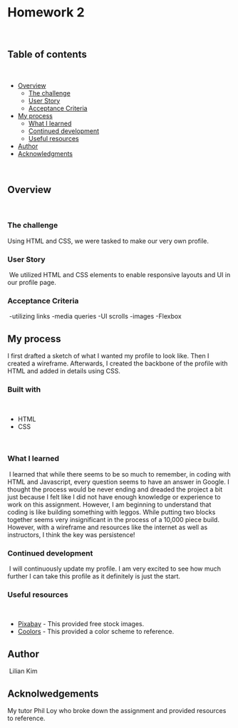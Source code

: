 

# Homework 2
​
## Table of contents
​
- [Overview](#overview)
  - [The challenge](#the-challenge)
  - [User Story](#user-story)
  - [Acceptance Criteria](#acceptance-criteria)
- [My process](#my-process)
  - [What I learned](#what-i-learned)
  - [Continued development](#continued-development)
  - [Useful resources](#useful-resources)
- [Author](#author)
- [Acknowledgments](#acknowledgments)
​

​
## Overview
​
### The challenge

Using HTML and CSS, we were tasked to make our very own profile.
​
### User Story
​
We utilized HTML and CSS elements to enable responsive layouts and UI in our profile page.
​
### Acceptance Criteria
​
-utilizing links
-media queries
-UI scrolls
-images
-Flexbox
​

## My process
I first drafted a sketch of what I wanted my profile to look like. Then I created a wireframe.
Afterwards, I created the backbone of the profile with HTML and added in details using CSS.
​
### Built with
​
- HTML
- CSS
​

​
### What I learned
​
I learned that while there seems to be so much to remember, in coding with HTML and Javascript, every question seems to have an answer in Google. I thought the process would be never ending and dreaded the project a bit just because I felt like I did not have enough knowledge or experience to work on this assignment. However, I am beginning to understand that coding is like building something with leggos. While putting two blocks together seems very insignificant in the process of a 10,000 piece build. However, with a wireframe and resources like the internet as well as instructors, I think the key was persistence!
​
### Continued development
​
I will continuously update my profile.
I am very excited to see how much further I can take this profile as it definitely is just the start.
​

### Useful resources
​
- [Pixabay](https://pixabay.com/) - This provided free stock images.
- [Coolors](https://coolors.co/) - This provided a color scheme to reference.
​

## Author
​
Lilian Kim

## Acknolwedgements

My tutor Phil Loy who broke down the assignment and provided resources to reference.